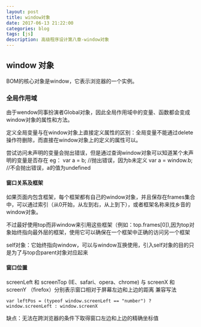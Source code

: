 ```yaml
---
layout: post
title: window对象
date: 2017-06-13 21:22:00
categories: blog
tags: [js]
description: 高级程序设计第八章-window对象
---
```


## window 对象

BOM的核心对象是window，它表示浏览器的一个实例。

### 全局作用域

由于wendow同事扮演者Global对象，因此全局作用域中的变量、函数都会变成window对象的属性和方法。

定义全局变量与在window对象上直接定义属性的区别：全局变量不能通过delete操作符删除，而直接在window对象上的定义的属性可以。

尝试访问未声明的变量会抛出错误，但是通过查询window对象可以知道某个未声明的变量是否存在
eg：
var a = b;  //抛出错误，因为b未定义
var a = window.b; //不会抛出错误，a的值为undefined

#### 窗口关系及框架

如果页面内包含框架，每个框架都有自己的window对象，并且保存在frames集合中，可以通过索引（从0开始，从左到右，从上到下），或者框架名称来找乡音的window对象。

不过最好使用top而非window来引用这些框架（例如：top.frames[0]),因为top对象始终指向最外层的框架，使用它可以确保在一个框架中正确的访问另一个框架

self对象：它始终指向window，可以与window互换使用，引入self对象的目的只是为了与top合parent对象对应起来

#### 窗口位置

screenLeft 和 screenTop (IE、safari、opera、chrome) 与 screenX 和 screenY （firefox）分别表示窗口相对于屏幕左边和上边的距离
兼容写法

    var leftPos = (typeof window.screenLeft == "number") ? window.screenLeft : window.screenX

缺点：无法在跨浏览器的条件下取得窗口左边和上边的精确坐标值